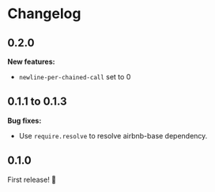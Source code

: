 # Changelog

## 0.2.0

**New features:**
- `newline-per-chained-call` set to 0

## 0.1.1 to 0.1.3

**Bug fixes:**
- Use `require.resolve` to resolve airbnb-base dependency.

## 0.1.0

First release! :tada:
